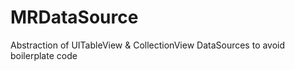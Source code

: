 # MRDataSource
Abstraction of UITableView &amp; CollectionView DataSources to avoid boilerplate code 
